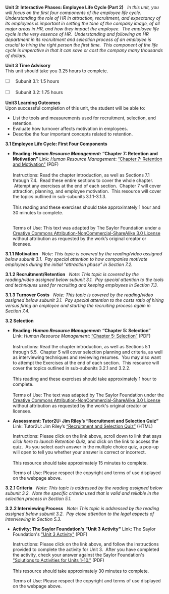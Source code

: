 **Unit 3: Interactive Phases: Employee Life Cycle (Part 2)** <span
id="3"></span> 
*In this unit, you will focus on the first four components of the
employee life cycle. Understanding the role of HR in attraction,
recruitment, and expectancy of its employees is important in setting the
tone of the company image, of all major areas in HR, and how they impact
the employee.  The employee life cycle is the very essence of HR. 
Understanding and following an HR department in its recruitment and
selection process of an employee is crucial to hiring the right person
the first time.  This component of the life cycle is imperative in that
it can save or cost the company many thousands of dollars.*

**Unit 3 Time Advisory**  
This unit should take you 3.25 hours to complete.  
  
 <span
style="color: rgb(85, 85, 85); font-family: 'Myriad Pro', 'Gill Sans', 'Gill Sans MT', Calibri, sans-serif; font-size: 16px; line-height: 21px; text-align: left; -webkit-text-size-adjust: none; ">☐
   </span>Subunit 3.1: 1.5 hours  
  
 <span
style="color: rgb(85, 85, 85); font-family: 'Myriad Pro', 'Gill Sans', 'Gill Sans MT', Calibri, sans-serif; font-size: 16px; line-height: 21px; text-align: left; -webkit-text-size-adjust: none; ">☐
   </span>Subunit 3.2: 1.75 hours

**Unit3 Learning Outcomes**  
Upon successful completion of this unit, the student will be able to:  
  
-   List the tools and measurements used for recruitment, selection, and
    retention.
-   Evaluate how turnover affects motivation in employees.
-   Describe the four important concepts related to retention.

**3.1 Employee Life Cycle: First Four Components** <span
id="3.1"></span> 
-   **Reading: *Human Resource Management*: “Chapter 7: Retention and
    Motivation”**
    Link: *Human Resource Management*: [“Chapter 7: Retention and
    Motivation”](https://resources.saylor.org/archived/textbooks/Human%20Resource%20Management.pdf) (PDF)  
        
     Instructions: Read the chapter introduction, as well as Sections
    7.1 through 7.4.  Read these entire sections to cover the whole
    chapter.  Attempt any exercises at the end of each section.  Chapter
    7 will cover attraction, planning, and employee motivation.  This
    resource will cover the topics outlined in sub-subunits
    3.1.1-3.1.3.  
        
     This reading and these exercises should take approximately 1 hour
    and 30 minutes to complete.  
        

    Terms of Use: This text was adapted by The Saylor Foundation under a
    [Creative Commons Attribution-NonCommercial-ShareAlike 3.0
    License](http://creativecommons.org/licenses/by-nc-sa/3.0/) without
    attribution as requested by the work’s original creator or licensee.

**3.1.1 Motivation** <span id="3.1.1"></span> 
*Note: This topic is covered by the reading/video assigned below subunit
3.1.  Pay special attention to how companies motivate employees during
the initial “attraction phase” in Section 7.2.*

**3.1.2 Recruitment/Retention** <span id="3.1.2"></span> 
*Note: This topic is covered by the reading/video assigned below subunit
3.1.  Pay special attention to the tools and techniques used for
recruiting and keeping employees in Section 7.3.*

**3.1.3 Turnover Costs** <span id="3.1.3"></span> 
*Note: This topic is covered by the reading/video assigned below subunit
3.1.  Pay special attention to the costs ratio of hiring versus firing
an employee and starting the recruiting process again in Section 7.4.*

**3.2 Selection** <span id="3.2"></span> 
-   **Reading: *Human Resource Management*: “Chapter 5: Selection”**
    Link: *Human Resource Management*: [“Chapter 5:
    Selection”](https://resources.saylor.org/archived/textbooks/Human%20Resource%20Management.pdf) (PDF)  
        
     Instructions: Read the chapter introduction, as well as Sections
    5.1 through 5.5.  Chapter 5 will cover selection planning and
    criteria, as well as interviewing techniques and reviewing resumes. 
    You may also want to attempt the Exercises at the end of each
    section.  This resource will cover the topics outlined in
    sub-subunits 3.2.1 and 3.2.2.  
        
     This reading and these exercises should take approximately 1 hour
    to complete.  
        
     Terms of Use: The text was adapted by The Saylor Foundation under
    the [Creative Commons Attribution-NonCommercial-ShareAlike 3.0
    License](http://creativecommons.org/licenses/by-nc-sa/3.0/) without
    attribution as requested by the work's original creator or
    licensee. 

-   **Assessment: Tutor2U: Jim Riley’s “Recruitment and Selection
    Quiz”**
    Link: Tutor2U: Jim Riley’s [“Recruitment and Selection
    Quiz”](http://tutor2u.net/blog/index.php/business-studies/comments/revision-quiz-recruitment-selection-training/) (HTML)  
      
     Instructions: Please click on the link above, scroll down to link
    that says *click here to launch Retention Quiz*, and click on the
    link to access the quiz.  As you select each answer in the multiple
    choice quiz, a pop-up will open to tell you whether your answer is
    correct or incorrect.  
        
     This resource should take approximately 15 minutes to complete.  
      
     Terms of Use: Please respect the copyright and terms of use
    displayed on the webpage above. 

**3.2.1 Criteria** <span id="3.2.1"></span> 
*Note: This topic is addressed by the reading assigned below subunit
3.2.  Note the specific criteria used that is valid and reliable in the
selection process in Section 5.1.*

**3.2.2 Interviewing Process** <span id="3.2.2"></span> 
*Note: This topic is addressed by the reading assigned below subunit
3.2.  Pay close attention to the legal aspects of interviewing in
Section 5.3.*

-   **Activity: The Saylor Foundation's "Unit 3 Activity"**
    Link: The Saylor Foundation's ["Unit 3
    Activity"](https://resources.saylor.org/archived/wp-content/uploads/2012/06/PRDV401-HR101-Units-1-10-Activities.pdf) (PDF)  
      
     Instructions: Please click on the link above, and follow the
    instructions provided to complete the activity for Unit 3.  After
    you have completed the activity, check your answer against the
    Saylor Foundation's ["Solutions to Activities for Units
    1-10."](https://resources.saylor.org/archived/wp-content/uploads/2012/06/PRDV401-HR101-Units-1-10-Activities-Answer-Key.pdf) (PDF)  
        
     This resource should take approximately 30 minutes to complete.  
      
     Terms of Use: Please respect the copyright and terms of use
    displayed on the webpage above. 


